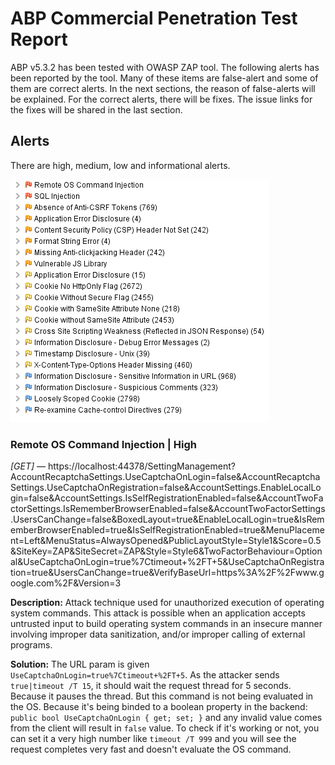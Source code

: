 # ABP Commercial Penetration Test Report

ABP v5.3.2 has been tested with OWASP ZAP tool. The following alerts has been reported by the tool. Many of these items are false-alert and some of them are correct alerts. In the next sections, the reason of false-alerts will be explained. For the correct alerts, there will be fixes. The issue links for the fixes will be shared in the last section.


## Alerts

There are high, medium, low and informational alerts. 

![image-20220630183012987](../images/pen-test-alert-list.png)

### Remote OS Command Injection | High

*[GET]* — https://localhost:44378/SettingManagement?AccountRecaptchaSettings.UseCaptchaOnLogin=false&AccountRecaptchaSettings.UseCaptchaOnRegistration=false&AccountSettings.EnableLocalLogin=false&AccountSettings.IsSelfRegistrationEnabled=false&AccountTwoFactorSettings.IsRememberBrowserEnabled=false&AccountTwoFactorSettings.UsersCanChange=false&BoxedLayout=true&EnableLocalLogin=true&IsRememberBrowserEnabled=true&IsSelfRegistrationEnabled=true&MenuPlacement=Left&MenuStatus=AlwaysOpened&PublicLayoutStyle=Style1&Score=0.5&SiteKey=ZAP&SiteSecret=ZAP&Style=Style6&TwoFactorBehaviour=Optional&UseCaptchaOnLogin=true%7Ctimeout+%2FT+5&UseCaptchaOnRegistration=true&UsersCanChange=true&VerifyBaseUrl=https%3A%2F%2Fwww.google.com%2F&Version=3

**Description:** Attack technique used for unauthorized execution of operating system commands. This attack is possible when an application accepts untrusted input to build operating system commands in an insecure manner involving improper data sanitization, and/or improper calling of external programs.

**Solution:** The URL param is given  `UseCaptchaOnLogin=true%7Ctimeout+%2FT+5`. As the attacker sends `true|timeout /T 15`, it should wait the request thread for 5 seconds. Because it pauses the thread. But this command is not being evaluated in the OS. Because it's being binded to a boolean property in the backend: `public bool UseCaptchaOnLogin { get; set; }` and any invalid value comes from the client will result in `false` value. To check if it's working or not, you can set it a very high number like `timeout /T 999` and you will see the request completes very fast and doesn't evaluate the OS command.

